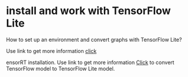 # install and work with TensorFlow Lite

How to set up an environment and convert graphs with TensorFlow Lite? 

Use link to get more information [click](https://docs.nvidia.com/deeplearning/tensorrt/install-guide/index.html ) 


ensorRT installation.
Use link to get more information [Click](https://www.tensorflow.org/lite/models/convert ) to convert TensorFlow model to TensorFlow Lite model.

